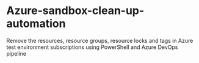 # Azure-sandbox-clean-up-automation
Remove the resources, resource groups, resource locks and tags in Azure test environment subscriptions using PowerShell and Azure DevOps pipeline
